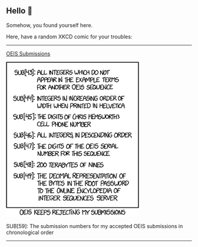## Hello 👀

Somehow, you found yourself here.

Here, have a random XKCD comic for your troubles:

-----------------------------------

[OEIS Submissions](https://xkcd.com/2016)

![OEIS Submissions](./random_comic.png)

SUB[59]: The submission numbers for my accepted OEIS submissions in chronological order

-----------------------------------